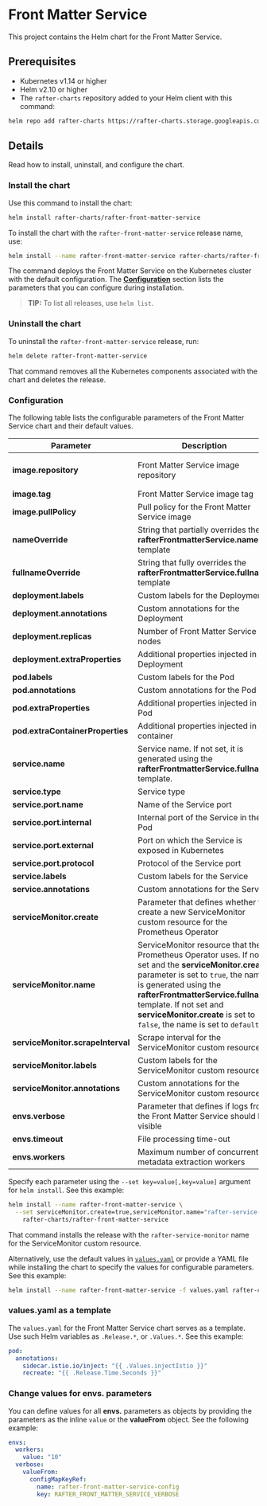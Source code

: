 # Front Matter Service

This project contains the Helm chart for the Front Matter Service.

## Prerequisites

- Kubernetes v1.14 or higher
- Helm v2.10 or higher
- The `rafter-charts` repository added to your Helm client with this command:

```bash
helm repo add rafter-charts https://rafter-charts.storage.googleapis.com
```

## Details

Read how to install, uninstall, and configure the chart.

### Install the chart

Use this command to install the chart:

``` bash
helm install rafter-charts/rafter-front-matter-service
```

To install the chart with the `rafter-front-matter-service` release name, use:

``` bash
helm install --name rafter-front-matter-service rafter-charts/rafter-front-matter-service
```

The command deploys the Front Matter Service on the Kubernetes cluster with the default configuration. The [**Configuration**](#configuration) section lists the parameters that you can configure during installation.

> **TIP:** To list all releases, use `helm list`.

### Uninstall the chart

To uninstall the `rafter-front-matter-service` release, run:

``` bash
helm delete rafter-front-matter-service
```

That command removes all the Kubernetes components associated with the chart and deletes the release.

### Configuration

The following table lists the configurable parameters of the Front Matter Service chart and their default values.

| Parameter | Description | Default |
| --- | ---| ---|
| **image.repository** | Front Matter Service image repository | `eu.gcr.io/kyma-project/rafter-front-matter-service` |
| **image.tag** | Front Matter Service image tag | `{TAG_NAME}` |
| **image.pullPolicy** | Pull policy for the Front Matter Service image | `IfNotPresent` |
| **nameOverride** | String that partially overrides the **rafterFrontmatterService.name** template | `nil` |
| **fullnameOverride** | String that fully overrides the **rafterFrontmatterService.fullname** template | `nil` |
| **deployment.labels** | Custom labels for the Deployment | `{}` |
| **deployment.annotations** | Custom annotations for the Deployment | `{}` |
| **deployment.replicas** | Number of Front Matter Service nodes | `1` |
| **deployment.extraProperties** | Additional properties injected in the Deployment | `{}` |
| **pod.labels** | Custom labels for the Pod | `{}` |
| **pod.annotations** | Custom annotations for the Pod | `{}` |
| **pod.extraProperties** | Additional properties injected in the Pod | `{}` |
| **pod.extraContainerProperties** | Additional properties injected in the container | `{}` |
| **service.name** | Service name. If not set, it is generated using the **rafterFrontmatterService.fullname** template. | `nil` |
| **service.type** | Service type | `ClusterIP` |
| **service.port.name** |  Name of the Service port | `http` |
| **service.port.internal** | Internal port of the Service in the Pod | `3000` |
| **service.port.external** | Port on which the Service is exposed in Kubernetes | `80` |
| **service.port.protocol** | Protocol of the Service port | `TCP` |
| **service.labels** | Custom labels for the Service | `{}` |
| **service.annotations** | Custom annotations for the Service | `{}` |
| **serviceMonitor.create** | Parameter that defines whether to create a new ServiceMonitor custom resource for the Prometheus Operator | `false` |
| **serviceMonitor.name** | ServiceMonitor resource that the Prometheus Operator uses. If not set and the **serviceMonitor.create** parameter is set to `true`, the name is generated using the **rafterFrontmatterService.fullname** template. If not set and **serviceMonitor.create** is set to `false`, the name is set to `default`. | `nil` |
| **serviceMonitor.scrapeInterval** | Scrape interval for the ServiceMonitor custom resource | `30s` |
| **serviceMonitor.labels** | Custom labels for the ServiceMonitor custom resource | `{}` |
| **serviceMonitor.annotations** | Custom annotations for the ServiceMonitor custom resource | `{}` |
| **envs.verbose** | Parameter that defines if logs from the Front Matter Service should be visible | `false` |
| **envs.timeout** | File processing time-out | `1m` |
| **envs.workers** | Maximum number of concurrent metadata extraction workers | `10` |

Specify each parameter using the `--set key=value[,key=value]` argument for `helm install`. See this example:

``` bash
helm install --name rafter-front-matter-service \
  --set serviceMonitor.create=true,serviceMonitor.name="rafter-service-monitor" \
    rafter-charts/rafter-front-matter-service
```

That command installs the release with the `rafter-service-monitor` name for the ServiceMonitor custom resource.

Alternatively, use the default values in [`values.yaml`](./values.yaml) or provide a YAML file while installing the chart to specify the values for configurable parameters. See this example:

``` bash
helm install --name rafter-front-matter-service -f values.yaml rafter-charts/rafter-front-matter-service
```

### values.yaml as a template

The `values.yaml` for the Front Matter Service chart serves as a template. Use such Helm variables as `.Release.*`, or `.Values.*`. See this example:

``` yaml
pod:
  annotations:
    sidecar.istio.io/inject: "{{ .Values.injectIstio }}"
    recreate: "{{ .Release.Time.Seconds }}"
``` 

### Change values for envs. parameters

You can define values for all **envs.** parameters as objects by providing the parameters as the inline `value` or the **valueFrom** object. See the following example:

``` yaml
envs:
  workers:
    value: "10"
  verbose:
    valueFrom:
      configMapKeyRef:
        name: rafter-front-matter-service-config
        key: RAFTER_FRONT_MATTER_SERVICE_VERBOSE
```
